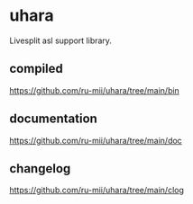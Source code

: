 # uhara
Livesplit asl support library.

## compiled
https://github.com/ru-mii/uhara/tree/main/bin

## documentation
https://github.com/ru-mii/uhara/tree/main/doc

## changelog
https://github.com/ru-mii/uhara/tree/main/clog

